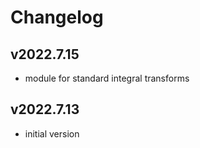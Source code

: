 Changelog
=========

v2022.7.15
----------
* module for standard integral transforms

v2022.7.13
----------
* initial version
